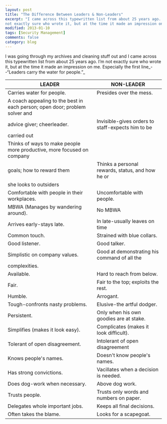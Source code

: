 ```yaml
---
layout: post
title: "The Difference Between Leaders & Non-Leaders"
excerpt: "I came across this typewritten list from about 25 years ago. I’m
not exactly sure who wrote it, but at the time it made an impression on me."
modified: 2013-01-10
tags: [Security Management]
comments: false
category: blog
---
```


I was going through my archives and cleaning stuff out and I came across this
typewritten list from about 25 years ago. I’m not exactly sure who wrote it,
but at the time it made an impression on me. Especially the first
line_--“Leaders carry the water for people.”_

|LEADER|NON-LEADER|
|--- |--- |
|Carries water for people.|Presides over the mess.|
|A coach appealing to the best in each person; open door; problem solver and
advice giver; cheerleader.|Invisible-gives orders to staff-expects him to be
carried out|
|Thinks of ways to make people more productive, more focused on company
goals; how to reward them|Thinks a personal rewards, status, and how he or
she looks to outsiders|
|Comfortable with people in their workplaces.|Uncomfortable with people.|
|MBWA (Manages by wandering around).|No MBWA|
|Arrives early-stays late.|In late-usually leaves on time|
|Common touch.|Strained with blue collars.|
|Good listener.|Good talker.|
|Simplistic on company values.|Good at demonstrating his command of all the
complexities.|
|Available.|Hard to reach from below.|
|Fair.|Fair to the top; exploits the rest.|
|Humble.|Arrogant.|
|Tough-confronts nasty problems.|Elusive-the artful dodger.|
|Persistent.|Only when his own goodies are at stake.|
|Simplifies (makes it look easy).|Complicates (makes it look difficult).|
|Tolerant of open disagreement.|Intolerant of open disagreement|
|Knows people's names.|Doesn't know people's names.|
|Has strong convictions.|Vacillates when a decision is needed.|
|Does dog-work when necessary.|Above dog work.|
|Trusts people.|Trusts only words and numbers on paper.|
|Delegates whole important jobs.|Keeps all final decisions.|
|Often takes the blame.|Looks for a scapegoat.|
